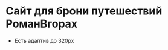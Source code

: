 # Сайт для брони путешествий РоманВгорах

<ul>
<li>Есть адаптив до 320px</li>
<liВ написании разметки использовалась методология БЭМ</li>
</ul>


